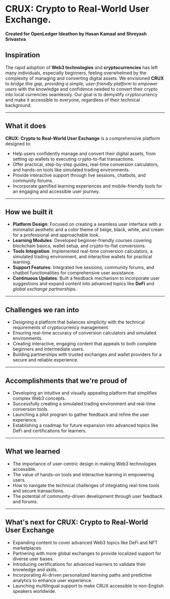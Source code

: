 # CRUX: Crypto to Real-World User Exchange. 
**Created for OpenLedger Ideathon by Hasan Kamaal and Shreyash Srivastva**

## Inspiration

The rapid adoption of **Web3 technologies** and **cryptocurrencies** has left many individuals, especially beginners, feeling overwhelmed by the complexity of managing and converting digital assets. We envisioned **CRUX** to _bridge this gap, providing a simple, user-friendly platform to empower users_ with the knowledge and confidence needed to convert their crypto into local currencies seamlessly. Our goal is to demystify cryptocurrency and make it accessible to everyone, regardless of their technical background.

---

## What it does

**CRUX: Crypto to Real-World User Exchange** is a comprehensive platform designed to:

- Help users confidently manage and convert their digital assets, from setting up wallets to executing crypto-to-fiat transactions.
- Offer practical, step-by-step guides, real-time conversion calculators, and hands-on tools like simulated trading environments.
- Provide interactive support through live sessions, chatbots, and community forums.
- Incorporate gamified learning experiences and mobile-friendly tools for an engaging and accessible user journey.

---

## How we built it

- **Platform Design**: Focused on creating a seamless user interface with a minimalist aesthetic and a color theme of beige, black, white, and cream for a professional and approachable look.
- **Learning Modules**: Developed beginner-friendly courses covering blockchain basics, wallet setup, and crypto-to-fiat conversions.
- **Tools Integration**: Implemented real-time conversion calculators, a simulated trading environment, and interactive wallets for practical learning.
- **Support Features**: Integrated live sessions, community forums, and chatbot functionalities for comprehensive user assistance.
- **Continuous Updates**: Built a feedback mechanism to incorporate user suggestions and expand content into advanced topics like **DeFi** and _global exchange partnerships._

---

## Challenges we ran into

- Designing a platform that balances simplicity with the technical requirements of cryptocurrency management.
- Ensuring real-time accuracy of conversion calculators and simulated environments.
- Creating interactive, engaging content that appeals to both complete beginners and intermediate users.
- Building partnerships with trusted exchanges and wallet providers for a secure and reliable experience.

---

## Accomplishments that we're proud of

- Developing an intuitive and visually appealing platform that simplifies complex Web3 concepts.
- Successfully creating a simulated trading environment and real-time conversion tools.
- Launching a pilot program to gather feedback and refine the user experience.
- Establishing a roadmap for future expansion into advanced topics like DeFi and certifications for learners.

---

## What we learned

- The importance of user-centric design in making Web3 technologies accessible.
- The value of hands-on tools and interactive learning in empowering users.
- How to navigate the technical challenges of integrating real-time tools and secure transactions.
- The potential of community-driven development through user feedback and forums.

---

## What's next for CRUX: Crypto to Real-World User Exchange

- Expanding content to cover advanced Web3 topics like DeFi and NFT marketplaces.
- Partnering with more global exchanges to provide localized support for diverse user bases.
- Introducing certifications for advanced learners to validate their knowledge and skills.
- Incorporating AI-driven personalized learning paths and predictive analytics to enhance user experience.
- Launching multilingual support to make CRUX accessible to non-English speakers worldwide.

